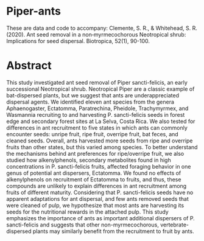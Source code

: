 # Piper-ants

These are data and code to accompany:
Clemente, S. R., & Whitehead, S. R. (2020). Ant seed removal in a non‐myrmecochorous Neotropical shrub: Implications for seed dispersal. Biotropica, 52(1), 90-100.

# Abstract

This study investigated ant seed removal of Piper sancti-felicis, an early successional Neotropical shrub. Neotropical Piper are a classic example of bat-dispersed plants, but we suggest that ants are underappreciated dispersal agents. We identified eleven ant species from the genera Aphaenogaster, Ectatomma, Paratrechina, Pheidole, Trachymyrmex, and Wasmannia recruiting to and harvesting P. sancti-felicis seeds in forest edge and secondary forest sites at La Selva, Costa Rica. We also tested for differences in ant recruitment to five states in which ants can commonly encounter seeds: unripe fruit, ripe fruit, overripe fruit, bat feces, and cleaned seeds. Overall, ants harvested more seeds from ripe and overripe fruits than other states, but this varied among species. To better understand the mechanisms behind ant preferences for ripe/overripe fruit, we also studied how alkenylphenols, secondary metabolites found in high concentrations in P. sancti-felicis fruits, affected foraging behavior in one genus of potential ant dispersers, Ectatomma. We found no effects of alkenylphenols on recruitment of Ectatomma to fruits, and thus, these compounds are unlikely to explain differences in ant recruitment among fruits of different maturity. Considering that P. sancti-felicis seeds have no apparent adaptations for ant dispersal, and few ants removed seeds that were cleaned of pulp, we hypothesize that most ants are harvesting its seeds for the nutritional rewards in the attached pulp. This study emphasizes the importance of ants as important additional dispersers of P. sancti-felicis and suggests that other non-myrmecochorous, vertebrate-dispersed plants may similarly benefit from the recruitment to fruit by ants.

